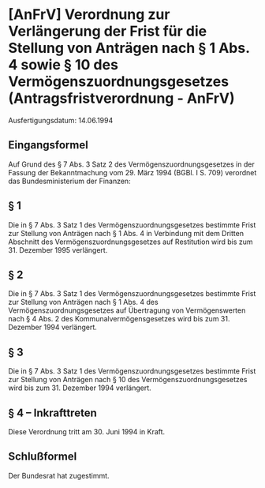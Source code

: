 # [AnFrV] Verordnung zur Verlängerung der Frist für die Stellung von Anträgen nach § 1 Abs. 4 sowie § 10 des Vermögenszuordnungsgesetzes  (Antragsfristverordnung - AnFrV)

Ausfertigungsdatum: 14.06.1994

 

## Eingangsformel

Auf Grund des § 7 Abs. 3 Satz 2 des Vermögenszuordnungsgesetzes in der Fassung der Bekanntmachung vom 29. März 1994 (BGBl. I S. 709) verordnet das Bundesministerium der Finanzen:


## § 1

Die in § 7 Abs. 3 Satz 1 des Vermögenszuordnungsgesetzes bestimmte Frist zur Stellung von Anträgen nach § 1 Abs. 4 in Verbindung mit dem Dritten Abschnitt des Vermögenszuordnungsgesetzes auf Restitution wird bis zum 31. Dezember 1995 verlängert.


## § 2

Die in § 7 Abs. 3 Satz 1 des Vermögenszuordnungsgesetzes bestimmte Frist zur Stellung von Anträgen nach § 1 Abs. 4 des Vermögenszuordnungsgesetzes auf Übertragung von Vermögenswerten nach § 4 Abs. 2 des Kommunalvermögensgesetzes wird bis zum 31. Dezember 1994 verlängert.


## § 3

Die in § 7 Abs. 3 Satz 1 des Vermögenszuordnungsgesetzes bestimmte Frist zur Stellung von Anträgen nach § 10 des Vermögenszuordnungsgesetzes wird bis zum 31. Dezember 1994 verlängert.


## § 4 – Inkrafttreten

Diese Verordnung tritt am 30. Juni 1994 in Kraft.


## Schlußformel

Der Bundesrat hat zugestimmt.
